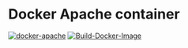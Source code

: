 # Docker Apache container

[![docker-apache](https://img.shields.io/badge/spy86-apache-blue.svg)](https://cloud.docker.com/repository/docker/spy86/apache) [![Build-Docker-Image](https://github.com/spy86/docker-apache/actions/workflows/main.yml/badge.svg?branch=main)](https://github.com/spy86/docker-apache/actions/workflows/main.yml)
